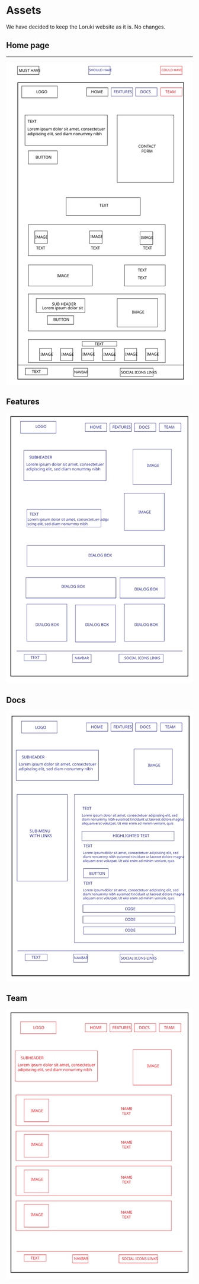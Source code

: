 # Assets

We have decided to keep the Loruki website as it is. No changes.

## Home page

---

![design](assets/homesvg.svg)

## Features

![design](assets/featuressvg-02.svg)

## Docs

![design](assets/docssvg.svg)

## Team

![design](assets/teamsvg.svg)